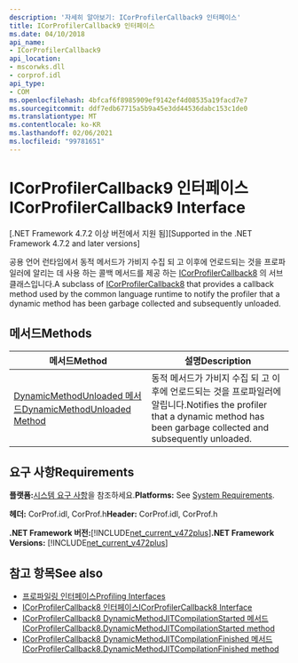 ```yaml
---
description: '자세히 알아보기: ICorProfilerCallback9 인터페이스'
title: ICorProfilerCallback9 인터페이스
ms.date: 04/10/2018
api_name:
- ICorProfilerCallback9
api_location:
- mscorwks.dll
- corprof.idl
api_type:
- COM
ms.openlocfilehash: 4bfcaf6f8985909ef9142ef4d08535a19facd7e7
ms.sourcegitcommit: ddf7edb67715a5b9a45e3dd44536dabc153c1de0
ms.translationtype: MT
ms.contentlocale: ko-KR
ms.lasthandoff: 02/06/2021
ms.locfileid: "99781651"
---
```

# <a name="icorprofilercallback9-interface"></a><span data-ttu-id="ea85b-103">ICorProfilerCallback9 인터페이스</span><span class="sxs-lookup"><span data-stu-id="ea85b-103">ICorProfilerCallback9 Interface</span></span>

<span data-ttu-id="ea85b-104">[.NET Framework 4.7.2 이상 버전에서 지원 됨]</span><span class="sxs-lookup"><span data-stu-id="ea85b-104">[Supported in the .NET Framework 4.7.2 and later versions]</span></span>  

 <span data-ttu-id="ea85b-105">공용 언어 런타임에서 동적 메서드가 가비지 수집 되 고 이후에 언로드되는 것을 프로파일러에 알리는 데 사용 하는 콜백 메서드를 제공 하는 [ICorProfilerCallback8](icorprofilercallback8-interface.md) 의 서브 클래스입니다.</span><span class="sxs-lookup"><span data-stu-id="ea85b-105">A subclass of [ICorProfilerCallback8](icorprofilercallback8-interface.md) that provides a callback method used by the common language runtime to notify the profiler that a dynamic method has been garbage collected and subsequently unloaded.</span></span>  
  
## <a name="methods"></a><span data-ttu-id="ea85b-106">메서드</span><span class="sxs-lookup"><span data-stu-id="ea85b-106">Methods</span></span>  
  
|<span data-ttu-id="ea85b-107">메서드</span><span class="sxs-lookup"><span data-stu-id="ea85b-107">Method</span></span>|<span data-ttu-id="ea85b-108">설명</span><span class="sxs-lookup"><span data-stu-id="ea85b-108">Description</span></span>|  
|------------|-----------------|  
|[<span data-ttu-id="ea85b-109">DynamicMethodUnloaded 메서드</span><span class="sxs-lookup"><span data-stu-id="ea85b-109">DynamicMethodUnloaded Method</span></span>](ICorProfilerCallback9-dynamicmethodunloaded-method.md)|<span data-ttu-id="ea85b-110">동적 메서드가 가비지 수집 되 고 이후에 언로드되는 것을 프로파일러에 알립니다.</span><span class="sxs-lookup"><span data-stu-id="ea85b-110">Notifies the profiler that a dynamic method has been garbage collected and subsequently unloaded.</span></span>|  
  
## <a name="requirements"></a><span data-ttu-id="ea85b-111">요구 사항</span><span class="sxs-lookup"><span data-stu-id="ea85b-111">Requirements</span></span>  

 <span data-ttu-id="ea85b-112">**플랫폼:**[시스템 요구 사항](../../get-started/system-requirements.md)을 참조하세요.</span><span class="sxs-lookup"><span data-stu-id="ea85b-112">**Platforms:** See [System Requirements](../../get-started/system-requirements.md).</span></span>  
  
 <span data-ttu-id="ea85b-113">**헤더:** CorProf.idl, CorProf.h</span><span class="sxs-lookup"><span data-stu-id="ea85b-113">**Header:** CorProf.idl, CorProf.h</span></span>  
  
<span data-ttu-id="ea85b-114">**.NET Framework 버전:**[!INCLUDE[net_current_v472plus](../../../../includes/net-current-v472plus.md)]</span><span class="sxs-lookup"><span data-stu-id="ea85b-114">**.NET Framework Versions:** [!INCLUDE[net_current_v472plus](../../../../includes/net-current-v472plus.md)]</span></span>  

## <a name="see-also"></a><span data-ttu-id="ea85b-115">참고 항목</span><span class="sxs-lookup"><span data-stu-id="ea85b-115">See also</span></span>

- [<span data-ttu-id="ea85b-116">프로파일링 인터페이스</span><span class="sxs-lookup"><span data-stu-id="ea85b-116">Profiling Interfaces</span></span>](profiling-interfaces.md)
- [<span data-ttu-id="ea85b-117">ICorProfilerCallback8 인터페이스</span><span class="sxs-lookup"><span data-stu-id="ea85b-117">ICorProfilerCallback8 Interface</span></span>](icorprofilercallback9-interface.md)
- [<span data-ttu-id="ea85b-118">ICorProfilerCallback8 DynamicMethodJITCompilationStarted 메서드</span><span class="sxs-lookup"><span data-stu-id="ea85b-118">ICorProfilerCallback8.DynamicMethodJITCompilationStarted method</span></span>](icorprofilercallback8-dynamicmethodjitcompilationstarted-method.md)
- [<span data-ttu-id="ea85b-119">ICorProfilerCallback8 DynamicMethodJITCompilationFinished 메서드</span><span class="sxs-lookup"><span data-stu-id="ea85b-119">ICorProfilerCallback8.DynamicMethodJITCompilationFinished method</span></span>](icorprofilercallback8-dynamicmethodjitcompilationfinished-method.md)
